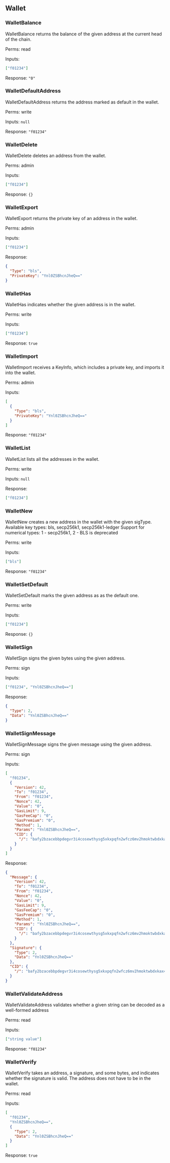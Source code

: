 ## Wallet

### WalletBalance

WalletBalance returns the balance of the given address at the current head of the chain.

Perms: read

Inputs:

```json
["f01234"]
```

Response: `"0"`

### WalletDefaultAddress

WalletDefaultAddress returns the address marked as default in the wallet.

Perms: write

Inputs: `null`

Response: `"f01234"`

### WalletDelete

WalletDelete deletes an address from the wallet.

Perms: admin

Inputs:

```json
["f01234"]
```

Response: `{}`

### WalletExport

WalletExport returns the private key of an address in the wallet.

Perms: admin

Inputs:

```json
["f01234"]
```

Response:

```json
{
  "Type": "bls",
  "PrivateKey": "Ynl0ZSBhcnJheQ=="
}
```

### WalletHas

WalletHas indicates whether the given address is in the wallet.

Perms: write

Inputs:

```json
["f01234"]
```

Response: `true`

### WalletImport

WalletImport receives a KeyInfo, which includes a private key, and imports it into the wallet.

Perms: admin

Inputs:

```json
[
  {
    "Type": "bls",
    "PrivateKey": "Ynl0ZSBhcnJheQ=="
  }
]
```

Response: `"f01234"`

### WalletList

WalletList lists all the addresses in the wallet.

Perms: write

Inputs: `null`

Response:

```json
["f01234"]
```

### WalletNew

WalletNew creates a new address in the wallet with the given sigType.
Available key types: bls, secp256k1, secp256k1-ledger
Support for numerical types: 1 - secp256k1, 2 - BLS is deprecated

Perms: write

Inputs:

```json
["bls"]
```

Response: `"f01234"`

### WalletSetDefault

WalletSetDefault marks the given address as as the default one.

Perms: write

Inputs:

```json
["f01234"]
```

Response: `{}`

### WalletSign

WalletSign signs the given bytes using the given address.

Perms: sign

Inputs:

```json
["f01234", "Ynl0ZSBhcnJheQ=="]
```

Response:

```json
{
  "Type": 2,
  "Data": "Ynl0ZSBhcnJheQ=="
}
```

### WalletSignMessage

WalletSignMessage signs the given message using the given address.

Perms: sign

Inputs:

```json
[
  "f01234",
  {
    "Version": 42,
    "To": "f01234",
    "From": "f01234",
    "Nonce": 42,
    "Value": "0",
    "GasLimit": 9,
    "GasFeeCap": "0",
    "GasPremium": "0",
    "Method": 1,
    "Params": "Ynl0ZSBhcnJheQ==",
    "CID": {
      "/": "bafy2bzacebbpdegvr3i4cosewthysg5xkxpqfn2wfcz6mv2hmoktwbdxkax4s"
    }
  }
]
```

Response:

```json
{
  "Message": {
    "Version": 42,
    "To": "f01234",
    "From": "f01234",
    "Nonce": 42,
    "Value": "0",
    "GasLimit": 9,
    "GasFeeCap": "0",
    "GasPremium": "0",
    "Method": 1,
    "Params": "Ynl0ZSBhcnJheQ==",
    "CID": {
      "/": "bafy2bzacebbpdegvr3i4cosewthysg5xkxpqfn2wfcz6mv2hmoktwbdxkax4s"
    }
  },
  "Signature": {
    "Type": 2,
    "Data": "Ynl0ZSBhcnJheQ=="
  },
  "CID": {
    "/": "bafy2bzacebbpdegvr3i4cosewthysg5xkxpqfn2wfcz6mv2hmoktwbdxkax4s"
  }
}
```

### WalletValidateAddress

WalletValidateAddress validates whether a given string can be decoded as a well-formed address

Perms: read

Inputs:

```json
["string value"]
```

Response: `"f01234"`

### WalletVerify

WalletVerify takes an address, a signature, and some bytes, and indicates whether the signature is valid.
The address does not have to be in the wallet.

Perms: read

Inputs:

```json
[
  "f01234",
  "Ynl0ZSBhcnJheQ==",
  {
    "Type": 2,
    "Data": "Ynl0ZSBhcnJheQ=="
  }
]
```

Response: `true`
